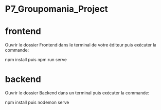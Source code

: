 # P7_Groupomania_Project

# frontend
Ouvrir le dossier Frontend dans le terminal de votre éditeur puis exécuter la commande:

npm install puis npm run serve

# backend

Ouvrir le dossier Backend dans un terminal puis exécuter la commande:

npm install puis nodemon serve
